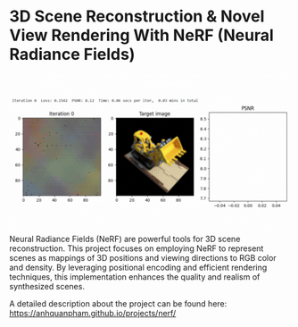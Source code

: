# 3D Scene Reconstruction & Novel View Rendering With NeRF (Neural Radiance Fields)

![Demo](./nerf-fast.gif)
Neural Radiance Fields (NeRF) are powerful tools for 3D scene reconstruction. This project focuses on employing NeRF to represent scenes as mappings of 3D positions and viewing directions to RGB color and density. By leveraging positional encoding and efficient rendering techniques, this implementation enhances the quality and realism of synthesized scenes.

A detailed description about the project can be found here: https://anhquanpham.github.io/projects/nerf/

